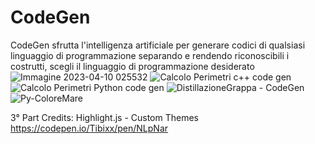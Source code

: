 # CodeGen
CodeGen sfrutta l'intelligenza artificiale per generare codici di qualsiasi linguaggio di programmazione separando e rendendo riconoscibili i costrutti, scegli il linguaggio di programmazione desiderato
![Immagine 2023-04-10 025532](https://user-images.githubusercontent.com/25616295/230809138-f5715dd3-1282-418b-a146-e26375c06a29.jpg)
![Calcolo Perimetri c++ code gen](https://user-images.githubusercontent.com/25616295/230809123-1cc16a59-6af6-498e-a865-88b9701c6096.jpg)
![Calcolo Perimetri Python code gen](https://user-images.githubusercontent.com/25616295/230809127-eb3e8b73-dff8-4745-a2d0-7e5461f0d9b2.jpg)
![DistillazioneGrappa - CodeGen](https://user-images.githubusercontent.com/25616295/230809129-e37b3d81-0719-4ba7-89d2-1113514a3324.jpg)
![Py-ColoreMare](https://user-images.githubusercontent.com/25616295/230809134-b12b4838-3099-42be-ac3b-2ffaea7b1409.jpg)

3° Part Credits: Highlight.js - Custom Themes https://codepen.io/Tibixx/pen/NLpNar
